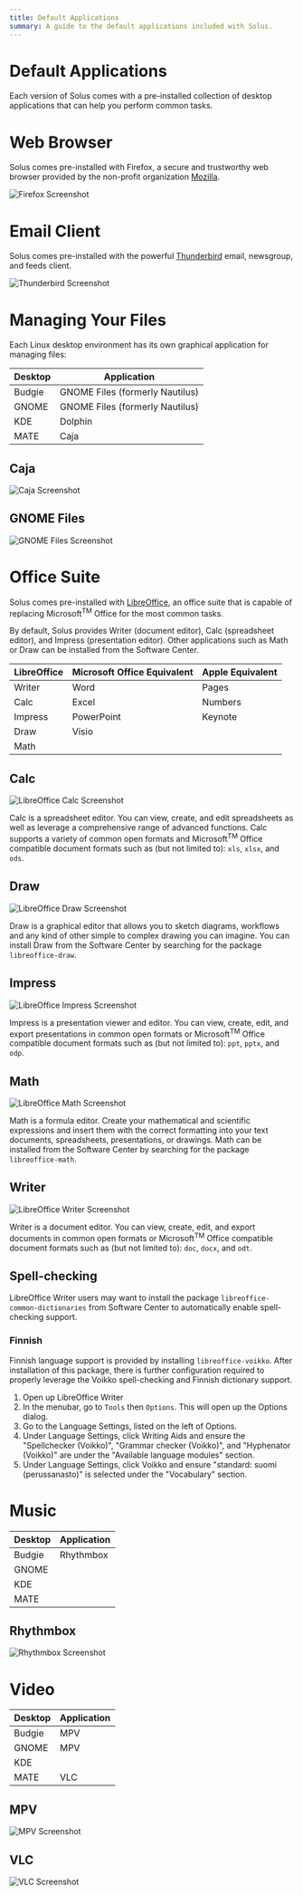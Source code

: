 ```yaml
---
title: Default Applications
summary: A guide to the default applications included with Solus.
---
```


# Default Applications

Each version of Solus comes with a pre-installed collection of desktop applications that can help you perform common tasks.

# Web Browser

Solus comes pre-installed with Firefox, a secure and trustworthy web browser provided by the non-profit organization [Mozilla](https://www.mozilla.org-US/).

![Firefox Screenshot](default-applications/firefox.jpg)

# Email Client

Solus comes pre-installed with the powerful [Thunderbird](https://www.mozilla.org-US/thunderbird/) email, newsgroup, and feeds client.

![Thunderbird Screenshot](default-applications/thunderbird.jpg)

# Managing Your Files

Each Linux desktop environment has its own graphical application for managing files:

| Desktop | Application                     |
| ------- | ------------------------------- |
| Budgie  | GNOME Files (formerly Nautilus) |
| GNOME   | GNOME Files (formerly Nautilus) |
| KDE     | Dolphin                         |
| MATE    | Caja                            |

## Caja

![Caja Screenshot](default-applications/caja.jpg)

## GNOME Files

![GNOME Files Screenshot](default-applications/nautilus.jpg)

# Office Suite

Solus comes pre-installed with [LibreOffice](https://libreoffice.org), an office suite that is capable of replacing Microsoft<sup>TM</sup> Office for the most common tasks.

By default, Solus provides Writer (document editor), Calc (spreadsheet editor), and Impress (presentation editor). Other applications such as Math or Draw can be installed from the Software Center.

| LibreOffice | Microsoft Office Equivalent | Apple Equivalent |
| ----------- | --------------------------- | ---------------- |
| Writer      | Word                        | Pages            |
| Calc        | Excel                       | Numbers          |
| Impress     | PowerPoint                  | Keynote          |
| Draw        | Visio                       |                  |
| Math        |                             |                  |

## Calc

![LibreOffice Calc Screenshot](default-applications/libreoffice-calc.jpg)

Calc is a spreadsheet editor. You can view, create, and edit spreadsheets as well as leverage a comprehensive range of advanced functions. Calc supports a variety of common open formats and Microsoft<sup>TM</sup> Office compatible document formats such as (but not limited to): `xls`, `xlsx`, and `ods`.

## Draw

![LibreOffice Draw Screenshot](default-applications/libreoffice-draw.jpg)

Draw is a graphical editor that allows you to sketch diagrams, workflows and any kind of other simple to complex drawing you can imagine. You can install Draw from the Software Center by searching for the package `libreoffice-draw`.

## Impress

![LibreOffice Impress Screenshot](default-applications/libreoffice-impress.jpg)

Impress is a presentation viewer and editor. You can view, create, edit, and export presentations in common open formats or Microsoft<sup>TM</sup> Office compatible document formats such as (but not limited to): `ppt`, `pptx`, and `odp`.

## Math

![LibreOffice Math Screenshot](default-applications/libreoffice-math.jpg)

Math is a formula editor. Create your mathematical and scientific expressions and insert them with the correct formatting into your text documents, spreadsheets, presentations, or drawings. Math can be installed from the Software Center by searching for the package `libreoffice-math`.

## Writer

![LibreOffice Writer Screenshot](default-applications/libreoffice-writer.jpg)

Writer is a document editor. You can view, create, edit, and export documents in common open formats or Microsoft<sup>TM</sup> Office compatible document formats such as (but not limited to): `doc`, `docx`, and `odt`.

## Spell-checking

LibreOffice Writer users may want to install the package `libreoffice-common-dictionaries` from Software Center to automatically enable spell-checking support.

### Finnish

Finnish language support is provided by installing `libreoffice-voikko`. After installation of this package, there is further configuration required to properly leverage the Voikko spell-checking and Finnish dictionary support.

1. Open up LibreOffice Writer
2. In the menubar, go to `Tools` then `Options`. This will open up the Options dialog.
3. Go to the Language Settings, listed on the left of Options.
4. Under Language Settings, click Writing Aids and ensure the "Spellchecker (Voikko)", "Grammar checker (Voikko)", and "Hyphenator (Voikko)" are under the "Available language modules" section.
5. Under Language Settings, click Voikko and ensure "standard: suomi (perussanasto)" is selected under the "Vocabulary" section.

# Music

| Desktop | Application |
| ------- | ----------- |
| Budgie  | Rhythmbox   |
| GNOME   |             |
| KDE     |             |
| MATE    |             |

## Rhythmbox

![Rhythmbox Screenshot](default-applications/rhythmbox.jpg)

# Video

| Desktop | Application |
| ------- | ----------- |
| Budgie  | MPV         |
| GNOME   | MPV         |
| KDE     |             |
| MATE    | VLC         |

## MPV

![MPV Screenshot](default-applications/mpv.jpg)

## VLC

![VLC Screenshot](default-applications/vlc.jpg)
